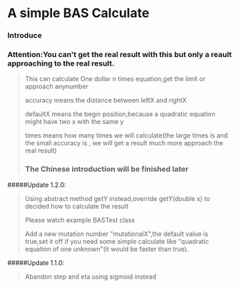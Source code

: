 # A simple BAS Calculate


### Introduce
### Attention:You can't get the real result with this but only a reault approaching to the real result.
> This can calculate One dollar n times equation,get the limit or approach anynumber
> 
>accuracy means the distance between leftX and rightX
>
>defaultX means the begin position,because a quadratic equation might have two x with the same y
>
>times means how many times we will calculate(the large times is and the small accuracy is , we will get a result much more approach the real result)
>
> ### The Chinese introduction will be finished later
>
#####Update 1.2.0:
>Using abstract method getY instead,override getY(double x) to decided how to calculate the result
>
>Please watch example BASTest class
>
>Add a new mutation number "mutationalX",the default value is true,set it off if you need some simple calculate like "quadratic equation of one unknown"(it would be faster than true).
>
#####Update 1.1.0:
>Abandon step and eta using sigmoid instead
>